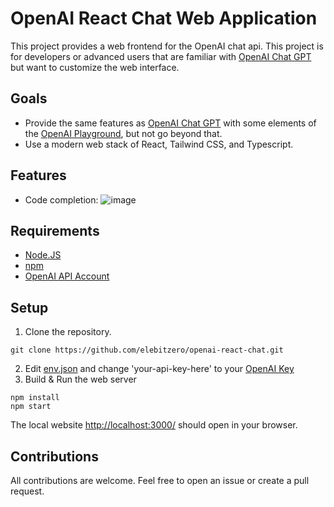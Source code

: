 # OpenAI React Chat Web Application

This project provides a web frontend for the OpenAI chat api. This project is for developers or advanced users that are familiar with [OpenAI Chat GPT](https://chat.openai.com/) but want to customize the web interface.

## Goals
* Provide the same features as [OpenAI Chat GPT](https://chat.openai.com/) with some elements of the [OpenAI Playground](https://platform.openai.com/playground), but not go beyond that.
* Use a modern web stack of React, Tailwind CSS, and Typescript.

## Features
* Code completion:
![image](https://github.com/elebitzero/openai-react-chat/assets/42903164/8a0c6e3f-f484-470e-89d3-61f89996ebd1)

## Requirements

* [Node.JS](https://nodejs.dev/en/)
* [npm](https://www.npmjs.com/)
* [OpenAI API Account](https://openai.com/blog/openai-api)

## Setup

1. Clone the repository.
```
git clone https://github.com/elebitzero/openai-react-chat.git
```
2. Edit [env.json](src/env.json) and change 'your-api-key-here' to your [OpenAI Key](https://platform.openai.com/account/api-keys)
3. Build & Run the web server
```
npm install
npm start
```
The local website [http://localhost:3000/](http://localhost:3000/) should open in your browser.

## Contributions

All contributions are welcome. Feel free to open an issue or create a pull request.
